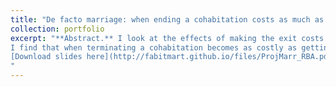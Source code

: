 ```yaml
---
title: "De facto marriage: when ending a cohabitation costs as much as a divorce."
collection: portfolio
excerpt: "**Abstract.** I look at the effects of making the exit costs of cohabitation as high as divorce on new and existing partnerships. I exploit the Family Law Amendment Act, introduced in Australia in 2008, as an exogenous shock to the cost of exiting cohabitation. This law defines cohabiting partnerships as de facto relationships and makes the termination of a de facto relationship equivalent to a divorce. I hence exploit the time discontinuity produced by the reform to identify its effects on the stability of new and existing couples.
I find that when terminating a cohabitation becomes as costly as getting divorced, (i) new unions are more stable (ii) existing cohabitors affected by the reform in their third year are more likely to split, while (iii) the probability of starting a cohabitation and the duration of premarital cohabitation do not change. This paper is the first to look at changes in the exit cost of cohabitation and it does it while disentangling the effect on new and existing partnerships.\
[Download slides here](http://fabitmart.github.io/files/ProjMarr_RBA.pdf)
"
---
```



